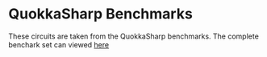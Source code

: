 # QuokkaSharp Benchmarks 

These circuits are taken from the QuokkaSharp benchmarks. The complete benchark set can viewed [here](https://github.com/System-Verification-Lab/Quokka-Sharp)

